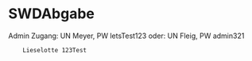 # SWDAbgabe

Admin Zugang: UN Meyer, PW letsTest123
        oder: UN Fleig, PW admin321


        Lieselotte 123Test